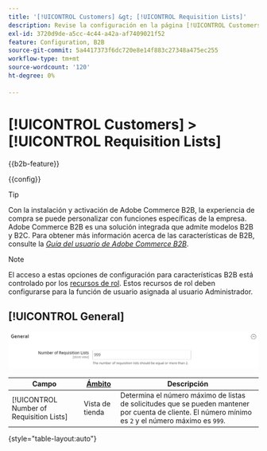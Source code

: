 ```yaml
---
title: '[!UICONTROL Customers] &gt; [!UICONTROL Requisition Lists]'
description: Revise la configuración en la página [!UICONTROL Customers] &gt; [!UICONTROL Requisition Lists] del administrador de Commerce.
exl-id: 3720d9de-a5cc-4c44-a42a-af7409021f52
feature: Configuration, B2B
source-git-commit: 5a4417373f6dc720e8e14f883c27348a475ec255
workflow-type: tm+mt
source-wordcount: '120'
ht-degree: 0%

---
```


# [!UICONTROL Customers] > [!UICONTROL Requisition Lists]

{{b2b-feature}}

{{config}}

>[!TIP]
>
>Con la instalación y activación de Adobe Commerce B2B, la experiencia de compra se puede personalizar con funciones específicas de la empresa. Adobe Commerce B2B es una solución integrada que admite modelos B2B y B2C. Para obtener más información acerca de las características de B2B, consulte la [_Guía del usuario de Adobe Commerce B2B_](https://experienceleague.adobe.com/docs/commerce-admin/b2b/introduction.html?lang=es).

>[!NOTE]
>
>El acceso a estas opciones de configuración para características B2B está controlado por los [recursos de rol](../../systems/permissions-user-roles.md#role-resources). Estos recursos de rol deben configurarse para la función de usuario asignada al usuario Administrador.

## [!UICONTROL General]

![General](./assets/requisition-lists-general.png)<!-- zoom -->

<!-- [General](https://experienceleague.adobe.com/es/docs/commerce-admin/b2b/requisition-lists/configure-requisition-lists) -->

| Campo | [Ámbito](../../getting-started/websites-stores-views.md#scope-settings) | Descripción |
|--- |--- |--- |
| [!UICONTROL Number of Requisition Lists] | Vista de tienda | Determina el número máximo de listas de solicitudes que se pueden mantener por cuenta de cliente. El número mínimo es `2` y el número máximo es `999`. |

{style="table-layout:auto"}
